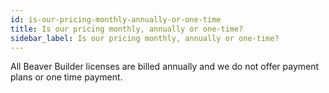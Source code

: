 ```yaml
---
id: is-our-pricing-monthly-annually-or-one-time
title: Is our pricing monthly, annually or one-time?
sidebar_label: Is our pricing monthly, annually or one-time?
---
```


All Beaver Builder licenses are billed annually and we do not offer payment
plans or one time payment.
